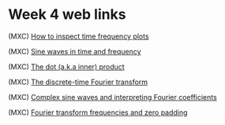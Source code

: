 # Week 4 web links

(MXC) <a href="http://www.mikexcohen.com/lecturelets/howtoviewTFplots/inspection.ogv">How to inspect time frequency plots</a>

(MXC) <a href="http://www.mikexcohen.com/lecturelets/sinewave/sinewaves.ogv">Sine waves in time and frequency</a>

(MXC) <a href="http://www.mikexcohen.com/lecturelets/dotproduct/dotproduct.ogv">The dot (a.k.a inner) product</a>

(MXC) <a href="http://www.mikexcohen.com/lecturelets/fourier/fourier.ogv">The discrete-time Fourier transform</a>

(MXC) <a href="http://www.mikexcohen.com/lecturelets/complexfourier/complexfourier.ogv">Complex sine waves and interpreting Fourier coefficients</a>

(MXC) <a href="http://www.mikexcohen.com/lecturelets/frequencies/frequencies.ogv">Fourier transform frequencies and zero padding</a>
